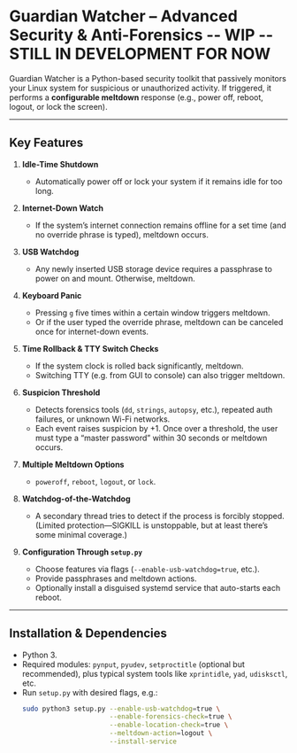 # Guardian Watcher – Advanced Security & Anti-Forensics -- WIP -- STILL IN DEVELOPMENT FOR NOW

Guardian Watcher is a Python-based security toolkit that passively monitors your Linux system for suspicious or unauthorized activity. If triggered, it performs a **configurable meltdown** response (e.g., power off, reboot, logout, or lock the screen).

---

## Key Features

1. **Idle-Time Shutdown**  
   - Automatically power off or lock your system if it remains idle for too long.

2. **Internet-Down Watch**  
   - If the system’s internet connection remains offline for a set time (and no override phrase is typed), meltdown occurs.

3. **USB Watchdog**  
   - Any newly inserted USB storage device requires a passphrase to power on and mount. Otherwise, meltdown.

4. **Keyboard Panic**  
   - Pressing `g` five times within a certain window triggers meltdown.  
   - Or if the user typed the override phrase, meltdown can be canceled once for internet-down events.

5. **Time Rollback & TTY Switch Checks**  
   - If the system clock is rolled back significantly, meltdown.  
   - Switching TTY (e.g. from GUI to console) can also trigger meltdown.

6. **Suspicion Threshold**  
   - Detects forensics tools (`dd`, `strings`, `autopsy`, etc.), repeated auth failures, or unknown Wi-Fi networks.  
   - Each event raises suspicion by +1. Once over a threshold, the user must type a “master password” within 30 seconds or meltdown occurs.

7. **Multiple Meltdown Options**  
   - `poweroff`, `reboot`, `logout`, or `lock`.

8. **Watchdog-of-the-Watchdog**  
   - A secondary thread tries to detect if the process is forcibly stopped. (Limited protection—SIGKILL is unstoppable, but at least there’s some minimal coverage.)

9. **Configuration Through `setup.py`**  
   - Choose features via flags (`--enable-usb-watchdog=true`, etc.).  
   - Provide passphrases and meltdown actions.  
   - Optionally install a disguised systemd service that auto-starts each reboot.

---

## Installation & Dependencies

- Python 3.  
- Required modules: `pynput`, `pyudev`, `setproctitle` (optional but recommended), plus typical system tools like `xprintidle`, `yad`, `udisksctl`, etc.
- Run `setup.py` with desired flags, e.g.:
  ```bash
  sudo python3 setup.py --enable-usb-watchdog=true \
                        --enable-forensics-check=true \
                        --enable-location-check=true \
                        --meltdown-action=logout \
                        --install-service
